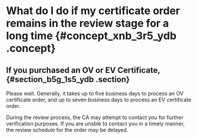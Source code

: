# What do I do if my certificate order remains in the review stage for a long time {#concept_xnb_3r5_ydb .concept}

## If you purchased an OV or EV Certificate,  {#section_b5g_1s5_ydb .section}

Please wait. Generally, it takes up to five business days to process an OV certificate order, and up to seven business days to process an EV certificate order.

During the review process, the CA may attempt to contact you for further verification purposes. If you are unable to contact you in a timely manner, the review schedule for the order may be delayed.

